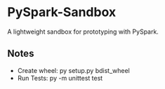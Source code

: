 # PySpark-Sandbox
A lightweight sandbox for prototyping with PySpark.

## Notes
- Create wheel: py setup.py bdist_wheel
- Run Tests: py -m unittest test
